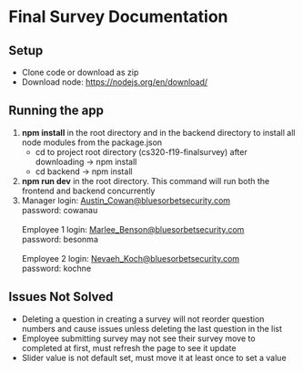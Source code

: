# Final Survey Documentation

## Setup
* Clone code or download as zip
* Download node: https://nodejs.org/en/download/

## Running the app
1. **npm install** in the root directory and in the backend directory to install all node modules from the package.json
    * cd to project root directory (cs320-f19-finalsurvey) after downloading -> npm install
    * cd backend -> npm install
2. **npm run dev** in the root directory. This command will run both the frontend and backend concurrently
3. Manager login: Austin_Cowan@bluesorbetsecurity.com<br />
password: cowanau<br /><br />
Employee 1 login: Marlee_Benson@bluesorbetsecurity.com<br />
password: besonma<br /><br />
Employee 2 login: Nevaeh_Koch@bluesorbetsecurity.com<br />
password: kochne

## Issues Not Solved
* Deleting a question in creating a survey will not reorder question numbers and cause issues unless deleting the last question in the list
* Employee submitting survey may not see their survey move to completed at first, must refresh the page to see it update
* Slider value is not default set, must move it at least once to set a value

